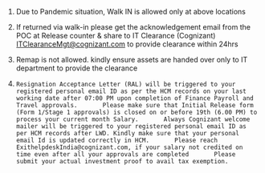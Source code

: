1.   Due to Pandemic situation, Walk IN is allowed only at above locations

2.   If returned via walk-in please get the acknowledgement email from the POC at Release counter & share to IT Clearance (Cognizant) ITClearanceMgt@cognizant.com  to provide clearance within 24hrs

3.   Remap is not allowed. kindly ensure assets are handed over only to IT department to provide the clearance
4.     Resignation Acceptance Letter (RAL) will be triggered to your registered personal email ID as per the HCM records on your last working date after 07:00 PM upon completion of Finance Payroll and Travel approvals.       Please make sure that Initial Release form (Form 1/Stage 1 approvals) is closed on or before 19th (6.00 PM) to process your current month Salary.       Always Cognizant welcome mailer will be triggered to your registered personal email ID as per HCM records after LWD. Kindly make sure that your personal email Id is updated correctly in HCM.       Please reach ExithelpdeskIndia@cognizant.com, if your salary not credited on time even after all your approvals are completed       Please submit your actual investment proof to avail tax exemption.
